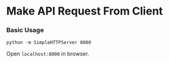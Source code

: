 # Make API Request From Client

### Basic Usage

```
python -m SimpleHTTPServer 8000
```

Open `localhost:8000` in browser.
